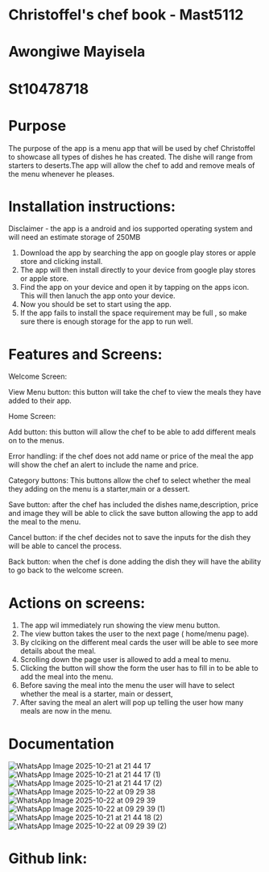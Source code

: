 # Christoffel's chef book - Mast5112
# Awongiwe Mayisela 
# St10478718

# Purpose 
The purpose of the app is a menu app that will be used by chef Christoffel to showcase all types of dishes he has created. The dishe will range from starters to deserts.The app will allow the chef to add and remove meals of the menu whenever he pleases. 

# Installation instructions:

Disclaimer - the app is a android and ios supported operating system and will need an estimate storage of 250MB

1. Download the app by searching the app on google play stores or apple store and clicking install. 
2. The app will then install directly to your device from google play stores or apple store. 
3. Find the app on your device and open it by tapping on the apps icon. This will then lanuch the app onto your device.
4. Now you should be set to start using the app.
5. If the app fails to install the space requirement may be full , so make sure there is enough storage for the app to run well.

# Features and Screens: 

Welcome Screen:

View Menu button: this button will take the chef to view the meals they have added to their app.

Home Screen:

Add button: this button will allow the chef to be able to add different meals on to the menus. 

Error handling: if the chef does not add name or price of the meal the app will show the chef an alert to include the name and price. 

Category buttons: This buttons allow the chef to select whether the meal they adding on the menu is a starter,main or a dessert. 

Save button: after the chef has included the dishes name,description, price and image they will be able to click the save button allowing the app to add the meal to the menu.

Cancel button: if the chef decides not to save the inputs for the dish they will be able to cancel the process.

Back button: when the chef is done adding the dish they will have the ability to go back to the welcome screen.

# Actions on screens: 

1. The app wil immediately run showing the view menu button.
2. The view button takes the user to the next page ( home/menu page).
3. By clciking on the different meal cards the user will be able to see more details about the meal.
4. Scrolling down the page user is allowed to add a meal to menu.
5. Clicking the button will show the form the user has to fill in to be able to add the meal into the menu.
6. Before saving the meal into the menu the user will have to select whether the meal is a starter, main or dessert,
7. After saving the meal an alert will pop up telling the user how many meals are now in the menu.

   
# Documentation
![WhatsApp Image 2025-10-21 at 21 44 17](https://github.com/user-attachments/assets/38e4c95d-1245-4730-a82b-c0788e88baa2)
![WhatsApp Image 2025-10-21 at 21 44 17 (1)](https://github.com/user-attachments/assets/740255d8-8cd4-4cfe-87ba-40fdbd778c5e)
![WhatsApp Image 2025-10-21 at 21 44 17 (2)](https://github.com/user-attachments/assets/4ae071fe-0d51-4ed8-9fdc-2efd7face0c4)
![WhatsApp Image 2025-10-22 at 09 29 38](https://github.com/user-attachments/assets/a1ed4dff-62a4-4448-815d-f52ff700332e)
![WhatsApp Image 2025-10-22 at 09 29 39](https://github.com/user-attachments/assets/ffb30709-6d1f-4857-9de2-2cd33a05aa0b)
![WhatsApp Image 2025-10-22 at 09 29 39 (1)](https://github.com/user-attachments/assets/a77a65ca-bdcc-4c1b-b78b-02997c36f80f)
![WhatsApp Image 2025-10-21 at 21 44 18 (2)](https://github.com/user-attachments/assets/9f4f6e87-7c3e-4d24-9c9e-db53fa7ab051)
![WhatsApp Image 2025-10-22 at 09 29 39 (2)](https://github.com/user-attachments/assets/7ea86b2d-1b6d-4c40-98eb-9ab2a447ac26)

# Github link: 









